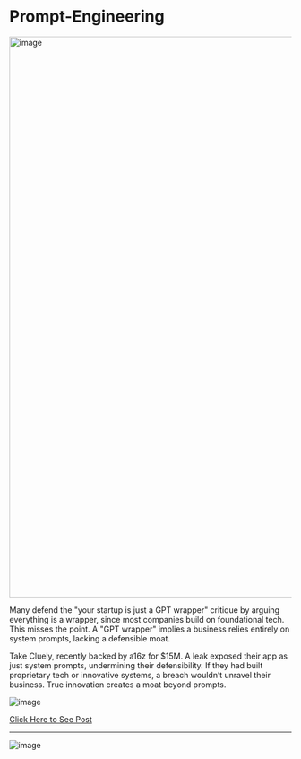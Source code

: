 # Prompt-Engineering

<img width="800" height="1000" alt="image" src="https://github.com/user-attachments/assets/324ff282-0bb2-4c4b-8721-5e76c65b5736" />








Many defend the "your startup is just a GPT wrapper" critique by arguing everything is a wrapper, since most companies build on foundational tech. This misses the point. A "GPT wrapper" implies a business relies entirely on system prompts, lacking a defensible moat. 

Take Cluely, recently backed by a16z for $15M. A leak exposed their app as just system prompts, undermining their defensibility. If they had built proprietary tech or innovative systems, a breach wouldn’t unravel their business. True innovation creates a moat beyond prompts.

![image](https://github.com/user-attachments/assets/cc6b26f5-fab2-4bc3-b805-4e189439ca47)

[Click Here to See Post](https://www.linkedin.com/posts/davidpstout_many-defend-the-your-startup-is-just-a-gpt-activity-7342369390631219201-pUfF?utm_source=share&utm_medium=member_desktop&rcm=ACoAAEQCkOUBNA-E4AXpsYEvBxIlzGaGNCumDt4)

---
![image](https://github.com/user-attachments/assets/03ccc20a-dff5-4a67-83c4-e91571d2b1d9)
